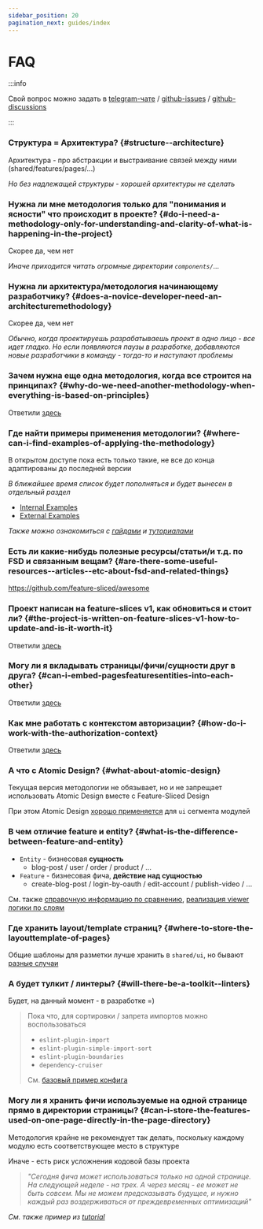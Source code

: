 ```yaml
---
sidebar_position: 20
pagination_next: guides/index
---
```


# FAQ

:::info

Свой вопрос можно задать в [telegram-чате](https://t.me/feature_sliced) / [github-issues](https://github.com/feature-sliced/documentation/issues) / [github-discussions](https://github.com/feature-sliced/documentation/discussions)

:::

### Структура = Архитектура? {#structure--architecture}

Архитектура - про абстракции и выстраивание связей между ними (shared/features/pages/...)

*Но без надлежащей структуры - хорошей архитектуры не сделать*

### Нужна ли мне методология только для "понимания и ясности" что происходит в проекте? {#do-i-need-a-methodology-only-for-understanding-and-clarity-of-what-is-happening-in-the-project}

Скорее да, чем нет

*Иначе приходится читать огромные директории `components/`...*

### Нужна ли архитектура/методология начинающему разработчику? {#does-a-novice-developer-need-an-architecturemethodology}

Скорее да, чем нет

*Обычно, когда проектируешь разрабатываешь проект в одно лицо - все идет гладко. Но если появляются паузы в разработке, добавляются новые разработчики в команду - тогда-то и наступают проблемы*

### Зачем нужна еще одна методология, когда все строится на принципах? {#why-do-we-need-another-methodology-when-everything-is-based-on-principles}

Ответили [здесь](/docs/about/motivation)

### Где найти примеры применения методологии? {#where-can-i-find-examples-of-applying-the-methodology}

В открытом доступе пока есть только такие, не все до конца адаптированы до последней версии

*В ближайшее время список будет пополняться и будет вынесен в отдельный раздел*

- [Internal Examples](https://github.com/feature-sliced/examples)
- [External Examples](/examples)

*Также можно ознакомиться с [гайдами](/docs/guides) и [туториалами](/docs/get-started)*

### Есть ли какие-нибудь полезные ресурсы/статьи/и т.д. по FSD и связанным вещам? {#are-there-some-useful-resources--articles--etc-about-fsd-and-related-things}

<https://github.com/feature-sliced/awesome>

### Проект написан на feature-slices v1, как обновиться и стоит ли? {#the-project-is-written-on-feature-slices-v1-how-to-update-and-is-it-worth-it}

Ответили [здесь](/docs/guides/migration/from-v1)

### Могу ли я вкладывать страницы/фичи/сущности друг в друга? {#can-i-embed-pagesfeaturesentities-into-each-other}

Ответили [здесь](/docs/reference/slices-segments#slices)

### Как мне работать с контекстом авторизации? {#how-do-i-work-with-the-authorization-context}

Ответили [здесь](/docs/guides/examples/auth)

### А что с Atomic Design? {#what-about-atomic-design}

Текущая версия методологии не обязывает, но и не запрещает использовать Atomic Design вместе с Feature-Sliced Design

При этом Atomic Design [хорошо применяется](https://t.me/feature_sliced/1653) для `ui` сегмента модулей

### В чем отличие feature и entity? {#what-is-the-difference-between-feature-and-entity}

- `Entity` - бизнесовая **сущность**
  - blog-post / user / order / product / ...
- `Feature` - бизнесовая фича, **действие над сущностью**
  - create-blog-post / login-by-oauth / edit-account / publish-video / ...

См. также [справочную информацию по сравнению](/docs/reference/layers), [реализация viewer логики по слоям](/docs/guides/examples/auth)

### Где хранить layout/template страниц? {#where-to-store-the-layouttemplate-of-pages}

Общие шаблоны для разметки лучше хранить в `shared/ui`, но бывают [разные случаи](https://github.com/feature-sliced/documentation/discussions/129)

### А будет тулкит / линтеры? {#will-there-be-a-toolkit--linters}

Будет, на данный момент - в разработке =)

> Пока что, для сортировки / запрета импортов можно воспользоваться
>
> - `eslint-plugin-import`
> - `eslint-plugin-simple-import-sort`
> - `eslint-plugin-boundaries`
> - `dependency-cruiser`
>
> См. [базовый пример конфига](https://gist.github.com/azinit/4cb940a1d4a3e05ef47e15aa18a9ecc5)

### Могу ли я хранить фичи используемые на одной странице прямо в директории страницы? {#can-i-store-the-features-used-on-one-page-directly-in-the-page-directory}

Методология крайне не рекомендует так делать, поскольку каждому модулю есть соответствующее место в структуре

Иначе - есть риск усложнения кодовой базы проекта

> *"Сегодня фича может использоваться только на одной странице. На следующей неделе - на трех. А через месяц - ее может не быть совсем. Мы не можем предсказывать будущее, и нужно каждый раз воздерживаться от преждевременных оптимизаций"*

*См. также пример из [tutorial](/docs/get-started/tutorial#usual-approach)*
